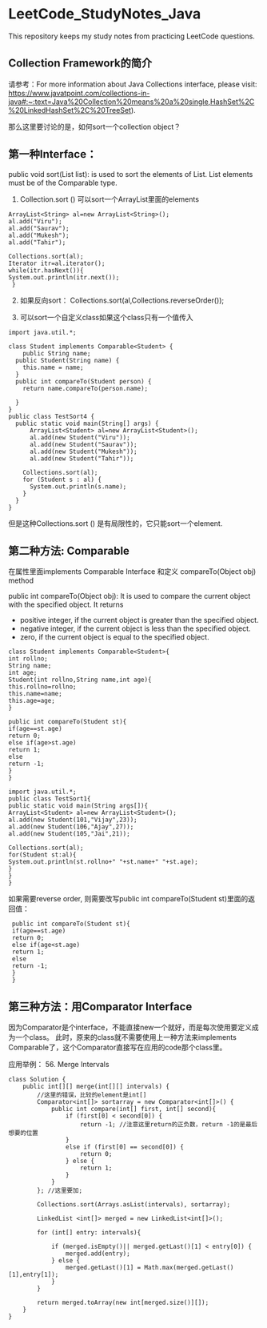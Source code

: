 # LeetCode_StudyNotes_Java
This repository keeps my study notes from practicing LeetCode questions. 

## Collection Framework的简介

请参考：For more information about Java Collections interface, please visit: https://www.javatpoint.com/collections-in-java#:~:text=Java%20Collection%20means%20a%20single,HashSet%2C%20LinkedHashSet%2C%20TreeSet).

那么这里要讨论的是，如何sort一个collection object？

## 第一种Interface：

public void sort(List list): is used to sort the elements of List. List elements must be of the Comparable type.

1. Collection.sort () 可以sort一个ArrayList里面的elements
```
ArrayList<String> al=new ArrayList<String>();  
al.add("Viru");  
al.add("Saurav");  
al.add("Mukesh");  
al.add("Tahir");  
  
Collections.sort(al);  
Iterator itr=al.iterator();  
while(itr.hasNext()){  
System.out.println(itr.next());  
 }  
```
2. 如果反向sort： Collections.sort(al,Collections.reverseOrder());

3. 可以sort一个自定义class如果这个class只有一个值传入
```
import java.util.*;  
  
class Student implements Comparable<Student> {  
    public String name;  
  public Student(String name) {  
    this.name = name;  
  }  
  public int compareTo(Student person) {  
    return name.compareTo(person.name);  
      
  }   
}  
public class TestSort4 {  
  public static void main(String[] args) {  
      ArrayList<Student> al=new ArrayList<Student>();  
      al.add(new Student("Viru"));  
      al.add(new Student("Saurav"));  
      al.add(new Student("Mukesh"));  
      al.add(new Student("Tahir"));  
      
    Collections.sort(al);  
    for (Student s : al) {  
      System.out.println(s.name);  
    }  
  }  
}  
```
但是这种Collections.sort () 是有局限性的，它只能sort一个element. 

## 第二种方法: Comparable
在属性里面implements Comparable Interface 和定义 compareTo(Object obj) method

public int compareTo(Object obj): It is used to compare the current object with the specified object. It returns
- positive integer, if the current object is greater than the specified object.
- negative integer, if the current object is less than the specified object.
- zero, if the current object is equal to the specified object.

```
class Student implements Comparable<Student>{  
int rollno;  
String name;  
int age;  
Student(int rollno,String name,int age){  
this.rollno=rollno;  
this.name=name;  
this.age=age;  
}  
```
```
public int compareTo(Student st){  
if(age==st.age)  
return 0;  
else if(age>st.age)  
return 1;  
else  
return -1;  
}  
}  
```
```
import java.util.*;  
public class TestSort1{  
public static void main(String args[]){  
ArrayList<Student> al=new ArrayList<Student>();  
al.add(new Student(101,"Vijay",23));  
al.add(new Student(106,"Ajay",27));  
al.add(new Student(105,"Jai",21));  
  
Collections.sort(al);  
for(Student st:al){  
System.out.println(st.rollno+" "+st.name+" "+st.age);  
}  
}  
}  
```
如果需要reverse order, 则需要改写public int compareTo(Student st)里面的返回值：
```
 public int compareTo(Student st){    
 if(age==st.age)    
 return 0;    
 else if(age<st.age)    
 return 1;    
 else    
 return -1;    
 }    
 }    
 ```
 ## 第三种方法：用Comparator Interface
 因为Comparator是个interface，不能直接new一个就好，而是每次使用要定义成为一个class。
 此时，原来的class就不需要使用上一种方法来implements Comparable了，这个Comparator直接写在应用的code那个class里。
 
 应用举例： 56. Merge Intervals
```
class Solution {
    public int[][] merge(int[][] intervals) {
        //这里的错误，比较的element是int[]
        Comparator<int[]> sortarray = new Comparator<int[]>() { 
            public int compare(int[] first, int[] second){
                if (first[0] < second[0]) {
                    return -1; //注意这里return的正负数，return -1的是最后想要的位置
                } 
                else if (first[0] == second[0]) {
                    return 0;
                } else {
                    return 1;
                }
            }
        }; //这里要加;
        
        Collections.sort(Arrays.asList(intervals), sortarray);
        
        LinkedList <int[]> merged = new LinkedList<int[]>();
        
        for (int[] entry: intervals){
            
            if (merged.isEmpty()|| merged.getLast()[1] < entry[0]) {
                merged.add(entry);
            } else {
                merged.getLast()[1] = Math.max(merged.getLast()[1],entry[1]);
            }
        }
       
        return merged.toArray(new int[merged.size()][]);
    }
}
``` 
 
